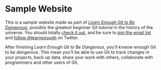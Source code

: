 # Sample Website

This is a sample website made as part of [*Learn Enough Git to Be Dangerous*](http://learnenough.com/git-tutorial), possibly the greatest beginner Git tutorial in the history of the universe. You should totally [check it out](http://learnenough.com/git-tutorial), and be sure to [join the email list](http://learnenough.com/#email_list) and [follow @learnenough](http://twitter.com/learnenough) on Twitter. 

After finishing *Learn Enough Git to Be Dangerous*, you'll knwow enough Git to be *dangerous*. This mean you'll be able to use Git to track changes in your projects, back up data, share your work with others, collaborate with programmers and other users of Git.
